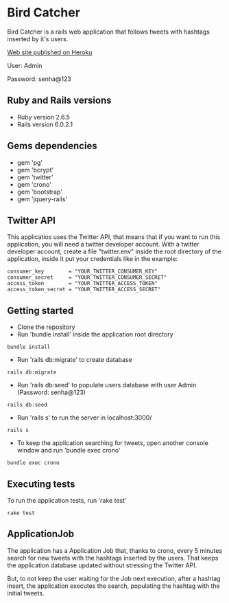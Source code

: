 # Bird Catcher

Bird Catcher is a rails web application that follows tweets with hashtags inserted by it's users.

[Web site published on Heroku](https://bird-catcher.herokuapp.com/)

User: Admin 

Password: senha@123

## Ruby and Rails versions
* Ruby version 2.6.5
* Rails version 6.0.2.1

## Gems dependencies

* gem 'pg'
* gem 'bcrypt'
* gem 'twitter'
* gem 'crono'
* gem 'bootstrap'
* gem 'jquery-rails'

## Twitter API

This applicatios uses the Twitter API, that means that if you want to run this application, you will need a twitter developer account. With a twitter developer account, create a file "twitter.env" inside the root directory of the application, inside it put your credentials like in the example:

```
consumer_key        = "YOUR_TWITTER_CONSUMER_KEY"
consumer_secret     = "YOUR_TWITTER_CONSUMER_SECRET"
access_token        = "YOUR_TWITTER_ACCESS_TOKEN"
access_token_secret = "YOUR_TWITTER_ACCESS_SECRET" 
```

## Getting started

* Clone the repository
* Run 'bundle install' inside the application root directory
```
bundle install
```
* Run 'rails db:migrate' to create database
```
rails db:migrate
```
* Run 'rails db:seed' to populate users database with user Admin (Password: senha@123)
```
rails db:seed
```
* Run 'rails s' to run the server in localhost:3000/
```
rails s
```
* To keep the application searching for tweets, open another console window and run 'bundle exec crono'
```
bundle exec crono
```

## Executing tests

To run the application tests, run 'rake test'
```
rake test
```

## ApplicationJob

The application has a Application Job that, thanks to crono, every 5 minutes search for new tweets with the hashtags inserted by the users. That keeps the application database updated without stressing the Twitter API.

But, to not keep the user waiting for the Job next execution, after a hashtag insert, the application executes the search, populating the hashtag with the initial tweets.
